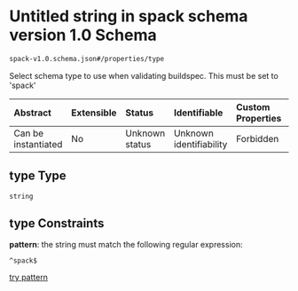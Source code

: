 # Untitled string in spack schema version 1.0 Schema

```txt
spack-v1.0.schema.json#/properties/type
```

Select schema type to use when validating buildspec. This must be set to 'spack'

| Abstract            | Extensible | Status         | Identifiable            | Custom Properties | Additional Properties | Access Restrictions | Defined In                                                                      |
| :------------------ | :--------- | :------------- | :---------------------- | :---------------- | :-------------------- | :------------------ | :------------------------------------------------------------------------------ |
| Can be instantiated | No         | Unknown status | Unknown identifiability | Forbidden         | Allowed               | none                | [spack-v1.0.schema.json*](../out/spack-v1.0.schema.json "open original schema") |

## type Type

`string`

## type Constraints

**pattern**: the string must match the following regular expression: 

```regexp
^spack$
```

[try pattern](https://regexr.com/?expression=%5Espack%24 "try regular expression with regexr.com")
